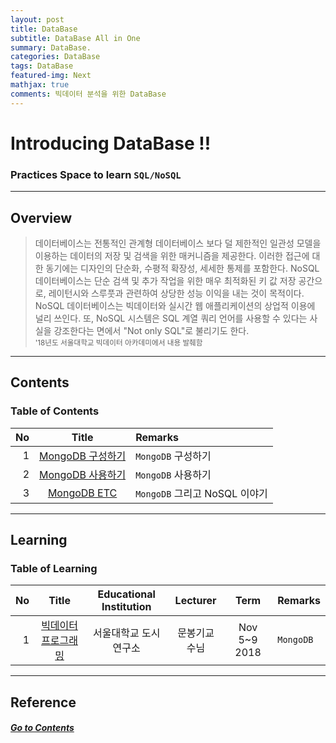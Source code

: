 ```yaml
---
layout: post
title: DataBase
subtitle: DataBase All in One
summary: DataBase. 
categories: DataBase
tags: DataBase
featured-img: Next
mathjax: true
comments: 빅데이터 분석을 위한 DataBase
---
```


# Introducing DataBase !!

### Practices Space to learn `SQL/NoSQL`

---

## Overview

> 데이터베이스는 전통적인 관계형 데이터베이스 보다 덜 제한적인 일관성 모델을 이용하는 데이터의 저장 및 검색을 위한 매커니즘을 제공한다. 이러한 접근에 대한 동기에는 디자인의 단순화, 수평적 확장성, 세세한 통제를 포함한다. NoSQL 데이터베이스는 단순 검색 및 추가 작업을 위한 매우 최적화된 키 값 저장 공간으로, 레이턴시와 스루풋과 관련하여 상당한 성능 이익을 내는 것이 목적이다. NoSQL 데이터베이스는 빅데이터와 실시간 웹 애플리케이션의 상업적 이용에 널리 쓰인다. 또, NoSQL 시스템은 SQL 계열 쿼리 언어를 사용할 수 있다는 사실을 강조한다는 면에서 "Not only SQL"로 불리기도 한다.  
> <small> '18년도 서울대학교 빅데이터 아카데미에서 내용 발췌함 </small>

---

## Contents

### Table of Contents

|No|Title|Remarks|
|-:|:--:|:--|
|1|[MongoDB 구성하기](/_pages/DB/2018-12-12-0MongoDB)|`MongoDB` 구성하기|
|2|[MongoDB 사용하기](/_pages/DB/2018-12-12-1MongoDB)|`MongoDB` 사용하기|
|3|[MongoDB ETC](/_pages/DB/2018-12-12-2MongoDB)|`MongoDB` 그리고 NoSQL 이야기|

---

## Learning

### Table of Learning

|No|Title|Educational Institution|Lecturer|Term|Remarks|
|-:|:--:|:--:|:--:|:--:|:-|
|1|[빅데이터 프로그래밍]()|서울대학교 도시연구소|문봉기교수님|Nov 5~9 2018|`MongoDB`|

---

## Reference

##### [Go to Contents](#contents)